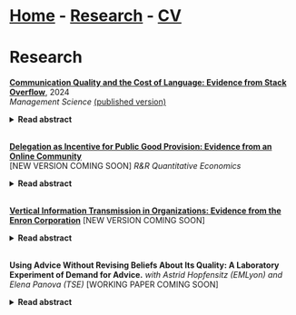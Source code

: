 # [Home](./index.html)  -  [Research](./research.html)  -  [CV](./CVlatest.pdf)<!-- - [Bio](./bio.html)-->

# Research
**[Communication Quality and the Cost of Language: Evidence from Stack Overflow](./CommunicationQualityCostLanguage_Bregolin.pdf)**, 2024 <br>
*Management Science* [(published version)](https://pubsonline.informs.org/doi/10.1287/mnsc.2022.01333)

<details>
  <summary style="font-size:14px"><b>Read abstract</b></summary>
 
<p style="font-size:14px"> 
The transmission of information is crucial for productivity and growth. However, language differences may limit its effectiveness. This is particularly relevant for knowledge platforms that aim to be global, given the cultural diversity of the pool of users. In this paper, I empirically investigate how the exogenous cost of language affects communication quality and the trade-offs faced by knowledge platforms in implementing their website in multiple languages. I exploit the staggered introduction of websites for languages other than English on a question-and-answer platform to demonstrate two main facts. First, non-native English speakers who contribute in English increase their answers' quality once able to use their native language, and their answers are more likely to solve the questioner's problem. The native-language answers drive the effect, which is larger when the question quality is higher and the incentives are stronger. Second, users who participate in their native language but not in English contribute lower-quality answers compared to those who contribute in English. This suggests that lower language barriers allow users with less expertise in the subject to participate. These results show that the platform should adopt multiple languages to maximise the quality of the information collected, although doing so may also result in an inflow of low-quality content from new users.
</p>
</details>
<br/>

**[Delegation as Incentive for Public Good Provision: Evidence from an Online Community](./AuthorityOnlineCommunities.pdf)** <br> [NEW VERSION COMING SOON]
*R&R Quantitative Economics*
<details>
  <summary style="font-size:14px"><b>Read abstract</b></summary>
  
<p style="font-size:14px">  
In many organisations, employees' learning and productivity rely on knowledge platforms' user-generated content, which has become a standard daily source of information for various tasks. As users contribute on a voluntary basis, platforms need to incentivise free effort. With data from Stack Exchange, I investigate whether users provide more and better quality contributions when endowed with more control over actions. Using a dynamic discrete choice model, I show that autonomy has positive marginal value that is heterogeneous across different types of users. I simulate counterfactuals with different designs. The results show that the platform would lose an important share of production and quality of content in the absence of delegation. When delegation is based on performance, the platform faces a trade-off, which depends on the composition of the community, and the tasks that the platform wants to incentivise.
</p>
</details>
<br/>

**[Vertical Information Transmission in Organizations: Evidence from the Enron Corporation](./EnronLanguage_Bregolin.pdf)** [NEW VERSION COMING SOON]
<details>
  <summary style="font-size:14px"><b>Read abstract</b></summary>

<p style="font-size:14px"> 
Firms' production depends on effective information flows across the organisation, and hierarchies play a crucial role in shaping them. Nevertheless, there is little empirical evidence on how information moves across hierarchies. In this paper, I exploit a unique panel dataset of emails from the Enron Corporation to explain the role of vertical communication in information flows. I find that vertical communication was meant to either move information up the hierarchy or delegate tasks down, suggesting that subordinates were generally in charge of information acquisition, whereas superiors retained decision rights. In addition, emails are more precise when directed to superiors rather than when sent to subordinates, suggesting an uneven distribution of power in favour of superiors or effective incentives. This evidence supports the incentive-theory perspective on communication. However, an event study around the sudden resignation of the CEO shows that superiors gain a more important role in providing information in moments of crisis. This result suggests that higher-ranked roles hold more complex knowledge and help subordinates in challenging times, consistent with the knowledge-based view of hierarchies. Finally, I find that higher-ranked employees have broader languages, particularly when providing information, suggesting broader communication across the firm. Overall, the paper provides real-data evidence that incentive theories and team theories may complement each other in explaining the communication flows within firms.
</p>
</details>
<br/>

**Using Advice Without Revising Beliefs About Its Quality: A Laboratory Experiment of Demand for Advice.** *with Astrid Hopfensitz (EMLyon) and Elena Panova (TSE)* [WORKING PAPER COMING SOON]
<details>
  <summary style="font-size:14px"><b>Read abstract</b></summary>

<p style="font-size:14px"> 
We experimentally test how the content of advice - namely, its alignment with common priors - influences beliefs about its quality and future demand for it. We reject the theoretical hypothesis that demand for advice can be increased by giving advice in alignment with common priors. Indeed, our results show that participants in our experiment do not view such advice as a signal of the advisor's quality. Instead, any advice influences participants' guesses in an incentivized task. Hence, participants use advice, while largely foregoing inferences on the quality of advice itself.
</p>
</details>
